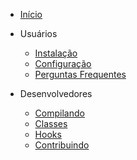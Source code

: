 - [Início](README.md)

- Usuários
  - [Instalação](instalacao.md "Como instalar o Tema Gov BR")
  - [Configuração](configuracao.md "Opções de Configuração do Tema Gov BR")
  - [Perguntas Frequentes](faq.md "Perguntas Frequentes sobre o Tema Gov BR")
- Desenvolvedores
  - [Compilando](compilando.md "Como compilar o Tema Gov BR")
  - [Classes](Home.md "Documentação das Classes PHP do Tema Gov BR")
  - [Hooks](hooks.md "Documentação das Actions e Filters do Tema Gov BR")
  - [Contribuindo](CONTRIBUTING.md "Como contribuir com a documentação do Tema Gov BR")
